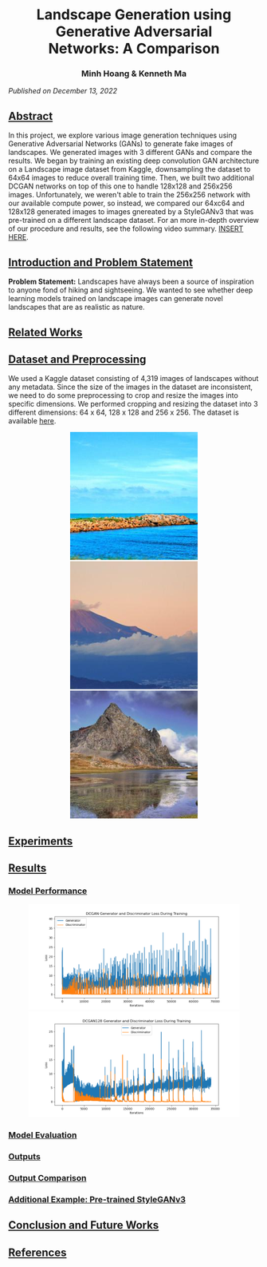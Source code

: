 <div align="center">
<figure>

 <h1> <b>Landscape Generation using Generative Adversarial Networks: A Comparison </b> </h1>
 <h3> Minh Hoang & Kenneth Ma </h3>
 
</figure>
</div>
 <em>Published on December 13, 2022</em>
<div align="right">
 
</div>

## <ins><b> Abstract </b></ins>
In this project, we explore various image generation techniques using Generative Adversarial Networks (GANs) to generate fake images of landscapes. We generated images with 3 different GANs and compare the results. We began by training an existing deep convolution GAN architecture on a Landscape image dataset from Kaggle, downsampling the dataset to 64x64 images to reduce overall training time. Then, we built two additional DCGAN networks on top of this one to handle 128x128 and 256x256 images. Unfortunately, we weren't able to train the 256x256 network with our available compute power, so instead, we compared our 64xc64 and 128x128 generated images to images gnereated by a StyleGANv3 that was pre-trained on a different landscape dataset. For an more in-depth overview of our procedure and results, see the following video summary. [INSERT HERE]().

## <ins><b> Introduction and Problem Statement </b></ins>
<b>Problem Statement:</b> Landscapes have always been a source of inspiration to anyone fond of hiking and sightseeing. We wanted to see whether deep learning models trained on landscape images can generate novel landscapes that are as realistic as nature.



## <ins><b> Related Works </b></ins>

## <ins><b> Dataset and Preprocessing </b></ins>
We used a Kaggle dataset consisting of 4,319 images of landscapes without any metadata. Since the size of the images in the dataset are inconsistent, we need to do some preprocessing to crop and resize the images into specific dimensions. We performed cropping and resizing the dataset into 3 different dimensions: 64 x 64, 128 x 128 and 256 x 256. The dataset is available [here](https://www.kaggle.com/datasets/arnaud58/landscape-pictures).

<div align="center">
<figure>

 <img alt="sample1" src="https://raw.githubusercontent.com/hoanganhminh01/Landscape-Generation-GAN/main/data_preprocessed_256/preprocessed_256/00000000_(5).jpg"> 
 <img alt="sample2" src="https://raw.githubusercontent.com/hoanganhminh01/Landscape-Generation-GAN/main/data_preprocessed_256/preprocessed_256/00000023_(7).jpg">
 <img alt="sample3" src="https://raw.githubusercontent.com/hoanganhminh01/Landscape-Generation-GAN/main/data_preprocessed_256/preprocessed_256/00000038_(3).jpg">
 
</figure>
</div>


## <ins><b> Experiments </b></ins>

## <ins><b> Results </b></ins>
### <ins><b> Model Performance </b></ins>
<div align="center">
<figure>

 <img alt="loss1" src="https://raw.githubusercontent.com/hoanganhminh01/Landscape-Generation-GAN/main/outputs/loss64.png"> 
 <img alt="loss2" src="https://raw.githubusercontent.com/hoanganhminh01/Landscape-Generation-GAN/main/outputs/loss128.png">
 
</figure>
</div>

### <ins><b> Model Evaluation </b></ins>


### <ins><b> Outputs </b></ins>

### <ins><b> Output Comparison </b></ins>

### <ins><b> Additional Example: Pre-trained StyleGANv3 </b></ins>

## <ins><b> Conclusion and Future Works </b></ins>
 
## <ins><b> References </b></ins>
